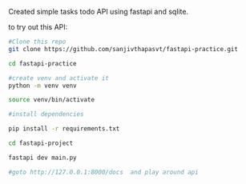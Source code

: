 Created simple tasks todo API using fastapi and sqlite.

to try out this API:

```bash
#Clone this repo
git clone https://github.com/sanjivthapasvt/fastapi-practice.git

cd fastapi-practice

#create venv and activate it
python -m venv venv

source venv/bin/activate

#install dependencies

pip install -r requirements.txt

cd fastapi-project

fastapi dev main.py

#goto http://127.0.0.1:8000/docs  and play around api
```